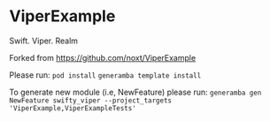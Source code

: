 # ViperExample
Swift. Viper. Realm

Forked from https://github.com/noxt/ViperExample

Please run:
`pod install`
`generamba template install`

To generate new module (i.e, NewFeature) please run:
`generamba gen NewFeature swifty_viper --project_targets 'ViperExample,ViperExampleTests'`